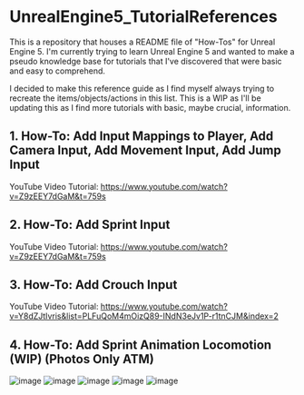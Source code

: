 # UnrealEngine5_TutorialReferences
This is a repository that houses a README file of "How-Tos" for Unreal Engine 5. I'm currently trying to learn Unreal Engine 5 and wanted to make a pseudo knowledge base for tutorials that I've discovered that were basic and easy to comprehend.

I decided to make this reference guide as I find myself always trying to recreate the items/objects/actions in this list. This is a WIP as I'll be updating this as I find more tutorials with basic, maybe crucial, information.

## 1. How-To: Add Input Mappings to Player, Add Camera Input, Add Movement Input, Add Jump Input
YouTube Video Tutorial: https://www.youtube.com/watch?v=Z9zEEY7dGaM&t=759s


## 2. How-To: Add Sprint Input
YouTube Video Tutorial: https://www.youtube.com/watch?v=Z9zEEY7dGaM&t=759s


## 3. How-To: Add Crouch Input
YouTube Video Tutorial: https://www.youtube.com/watch?v=Y8dZJtIvris&list=PLFuQoM4mOizQ89-INdN3eJv1P-r1tnCJM&index=2


## 4. How-To: Add Sprint Animation Locomotion (WIP) (Photos Only ATM)
![image](https://github.com/user-attachments/assets/e16e4fce-6548-4d34-ad65-068795b18ca7)
![image](https://github.com/user-attachments/assets/10cc6bee-a86b-4e36-8435-8114cb9b7331)
![image](https://github.com/user-attachments/assets/cc4cdbbf-7721-4df5-b908-9aa293117fb8)
![image](https://github.com/user-attachments/assets/da0de004-4f3a-4ec0-857d-cdb52021e8df)
![image](https://github.com/user-attachments/assets/0445d8a4-893c-46c1-a450-f06216fd12ac)

